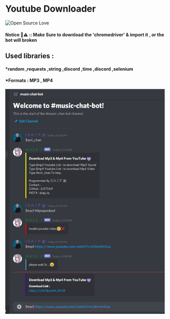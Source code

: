 # Youtube Downloader

![Open Source Love](https://camo.githubusercontent.com/38f5db5524ba43e7262dfbca1f7d3631ba127fb1596785dfd707d5fc671821c9/687474703a2f2f466f7254686542616467652e636f6d2f696d616765732f6261646765732f6d6164652d776974682d707974686f6e2e737667)

#### Notice 🛑⚠ ::  Make Sure to download the 'chromedriver' & import it , or the bot will broken

## Used libraries :
#### *random ,requests ,string ,discord ,time ,discord ,selenium



#### *Formats : MP3 , MP4

![program pic](https://github.com/JUSTSAIF/DiscordBotYtDownloader/blob/master/pic.png?raw=true)

